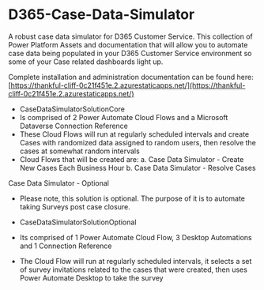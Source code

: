 # D365-Case-Data-Simulator
A robust case data simulator for D365 Customer Service. This collection of Power Platform Assets and documentation that will allow you to automate case data being populated in your D365 Customer Service environment so some of your Case related dashboards light up. 

Complete installation and administration documentation can be found here: [https://thankful-cliff-0c21f451e.2.azurestaticapps.net/](https://thankful-cliff-0c21f451e.2.azurestaticapps.net/)

- CaseDataSimulatorSolutionCore
- Is comprised of 2 Power Automate Cloud Flows and a Microsoft Dataverse Connection Reference
- These Cloud Flows will run at regularly scheduled intervals and create Cases with randomized data assigned to random users, then resolve the cases at somewhat random intervals
- Cloud Flows that will be created are:
    a. Case Data Simulator - Create New Cases Each Business Hour
    b. Case Data Simulator - Resolve Cases

Case Data Simulator - Optional

- Please note, this solution is optional. The purpose of it is to automate taking Surveys post case closure.

- CaseDataSimulatorSolutionOptional
- Its comprised of 1 Power Automate Cloud Flow, 3 Desktop Automations and 1 Connection Reference
- The Cloud Flow will run at regularly scheduled intervals, it selects a set of survey invitations related to the cases that were created, then uses Power Automate Desktop to take the survey